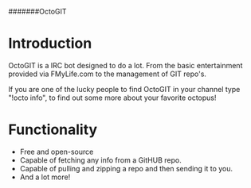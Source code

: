 #######OctoGIT


Introduction
============

OctoGIT is a IRC bot designed to do a lot.
From the basic entertainment provided via FMyLife.com to the management of GIT repo's.

If you are one of the lucky people to find OctoGIT in your channel type "!octo info",
to find out some more about your favorite octopus!


Functionality
=============
- Free and open-source
- Capable of fetching any info from a GitHUB repo.
- Capable of pulling and zipping a repo and then sending it to you.
- And a lot more!
